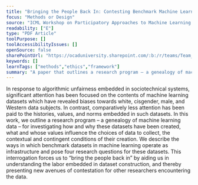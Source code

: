 ```yaml
---
title: "Bringing the People Back In: Contesting Benchmark Machine Learning\nDatasets"
focus: "Methods or Design"
source: "ICML Workshop on Participatory Approaches to Machine Learning 2020"
readability: ["E"]
type: "PDF Article"
toolPurpose: []
toolAccessibilityIssues: []
openSource: false
sharePointUrl: "https://ocaduniversity.sharepoint.com/:b:/r/teams/Team_WeCount/Shared%20Documents/Resources%20and%20Tools/Literature%20(curated)/Bringing%20the%20People%20Back%20In.pdf?csf=1&web=1&e=ir2lhX"
keywords: []
learnTags: ["methods","ethics","framework"]
summary: "A paper that outlines a research program — a genealogy of machine learning data — for investigating how and why datasets have been created, what and whose values influence the choices of data to collect, the contextual and contingent conditions of their creation. "
---
```

In response to algorithmic unfairness embedded in sociotechnical systems, significant attention has been focused on the contents of machine learning datasets which have revealed biases towards white, cisgender, male, and Western data subjects. In contrast, comparatively less attention has been paid to the histories, values, and norms embedded in such datasets. In this work, we outline a research program – a genealogy of machine learning data – for investigating how and why these datasets have been created, what and whose values influence the choices of data to collect, the contextual and contingent conditions of their creation. We describe the ways in which benchmark datasets in machine learning operate as infrastructure and pose four research questions for these datasets. This interrogation forces us to “bring the people back in” by aiding us in understanding the labor embedded in dataset construction, and thereby presenting new avenues of contestation for other researchers encountering the data.
